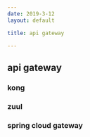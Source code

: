 ```yaml
---
date: 2019-3-12
layout: default

title: api gateway

---
```


## api gateway

### kong
### zuul
### spring cloud gateway

